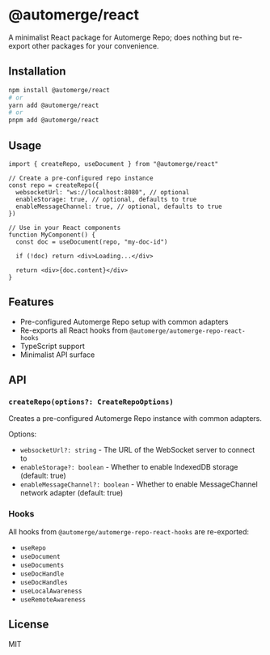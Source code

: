 # @automerge/react

A minimalist React package for Automerge Repo; does nothing but re-export other packages for your convenience.

## Installation

```bash
npm install @automerge/react
# or
yarn add @automerge/react
# or
pnpm add @automerge/react
```

## Usage

```tsx
import { createRepo, useDocument } from "@automerge/react"

// Create a pre-configured repo instance
const repo = createRepo({
  websocketUrl: "ws://localhost:8080", // optional
  enableStorage: true, // optional, defaults to true
  enableMessageChannel: true, // optional, defaults to true
})

// Use in your React components
function MyComponent() {
  const doc = useDocument(repo, "my-doc-id")

  if (!doc) return <div>Loading...</div>

  return <div>{doc.content}</div>
}
```

## Features

- Pre-configured Automerge Repo setup with common adapters
- Re-exports all React hooks from `@automerge/automerge-repo-react-hooks`
- TypeScript support
- Minimalist API surface

## API

### `createRepo(options?: CreateRepoOptions)`

Creates a pre-configured Automerge Repo instance with common adapters.

Options:

- `websocketUrl?: string` - The URL of the WebSocket server to connect to
- `enableStorage?: boolean` - Whether to enable IndexedDB storage (default: true)
- `enableMessageChannel?: boolean` - Whether to enable MessageChannel network adapter (default: true)

### Hooks

All hooks from `@automerge/automerge-repo-react-hooks` are re-exported:

- `useRepo`
- `useDocument`
- `useDocuments`
- `useDocHandle`
- `useDocHandles`
- `useLocalAwareness`
- `useRemoteAwareness`

## License

MIT
